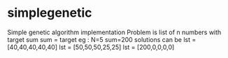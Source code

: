 # simplegenetic
Simple genetic algorithm implementation 
Problem is list of n numbers with target sum 
sum = target 
eg : N=5 sum=200
solutions can be
lst = [40,40,40,40,40]
lst = [50,50,50,25,25]
lst = [200,0,0,0,0]
